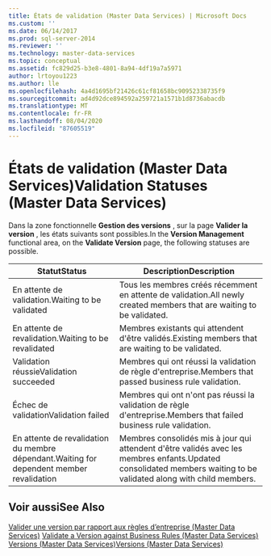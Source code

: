 ```yaml
---
title: États de validation (Master Data Services) | Microsoft Docs
ms.custom: ''
ms.date: 06/14/2017
ms.prod: sql-server-2014
ms.reviewer: ''
ms.technology: master-data-services
ms.topic: conceptual
ms.assetid: fc829d25-b3e8-4801-8a94-4df19a7a5971
author: lrtoyou1223
ms.author: lle
ms.openlocfilehash: 4a4d1695bf21426c61cf81658bc90952338735f9
ms.sourcegitcommit: ad4d92dce894592a259721a1571b1d8736abacdb
ms.translationtype: MT
ms.contentlocale: fr-FR
ms.lasthandoff: 08/04/2020
ms.locfileid: "87605519"
---
```

# <a name="validation-statuses-master-data-services"></a><span data-ttu-id="c3490-102">États de validation (Master Data Services)</span><span class="sxs-lookup"><span data-stu-id="c3490-102">Validation Statuses (Master Data Services)</span></span>
  <span data-ttu-id="c3490-103">Dans la zone fonctionnelle **Gestion des versions** , sur la page **Valider la version** , les états suivants sont possibles.</span><span class="sxs-lookup"><span data-stu-id="c3490-103">In the **Version Management** functional area, on the **Validate Version** page, the following statuses are possible.</span></span>  
  
|<span data-ttu-id="c3490-104">Statut</span><span class="sxs-lookup"><span data-stu-id="c3490-104">Status</span></span>|<span data-ttu-id="c3490-105">Description</span><span class="sxs-lookup"><span data-stu-id="c3490-105">Description</span></span>|  
|------------|-----------------|  
|<span data-ttu-id="c3490-106">En attente de validation.</span><span class="sxs-lookup"><span data-stu-id="c3490-106">Waiting to be validated</span></span>|<span data-ttu-id="c3490-107">Tous les membres créés récemment en attente de validation.</span><span class="sxs-lookup"><span data-stu-id="c3490-107">All newly created members that are waiting to be validated.</span></span>|  
|<span data-ttu-id="c3490-108">En attente de revalidation.</span><span class="sxs-lookup"><span data-stu-id="c3490-108">Waiting to be revalidated</span></span>|<span data-ttu-id="c3490-109">Membres existants qui attendent d'être validés.</span><span class="sxs-lookup"><span data-stu-id="c3490-109">Existing members that are waiting to be validated.</span></span>|  
|<span data-ttu-id="c3490-110">Validation réussie</span><span class="sxs-lookup"><span data-stu-id="c3490-110">Validation succeeded</span></span>|<span data-ttu-id="c3490-111">Membres qui ont réussi la validation de règle d'entreprise.</span><span class="sxs-lookup"><span data-stu-id="c3490-111">Members that passed business rule validation.</span></span>|  
|<span data-ttu-id="c3490-112">Échec de validation</span><span class="sxs-lookup"><span data-stu-id="c3490-112">Validation failed</span></span>|<span data-ttu-id="c3490-113">Membres qui ont n'ont pas réussi la validation de règle d'entreprise.</span><span class="sxs-lookup"><span data-stu-id="c3490-113">Members that failed business rule validation.</span></span>|  
|<span data-ttu-id="c3490-114">En attente de revalidation du membre dépendant.</span><span class="sxs-lookup"><span data-stu-id="c3490-114">Waiting for dependent member revalidation</span></span>|<span data-ttu-id="c3490-115">Membres consolidés mis à jour qui attendent d'être validés avec les membres enfants.</span><span class="sxs-lookup"><span data-stu-id="c3490-115">Updated consolidated members waiting to be validated along with child members.</span></span>|  
  
## <a name="see-also"></a><span data-ttu-id="c3490-116">Voir aussi</span><span class="sxs-lookup"><span data-stu-id="c3490-116">See Also</span></span>  
 <span data-ttu-id="c3490-117">[Valider une version par rapport aux règles d’entreprise &#40;Master Data Services&#41;](validate-a-version-against-business-rules-master-data-services.md) </span><span class="sxs-lookup"><span data-stu-id="c3490-117">[Validate a Version against Business Rules &#40;Master Data Services&#41;](validate-a-version-against-business-rules-master-data-services.md) </span></span>  
 [<span data-ttu-id="c3490-118">Versions &#40;Master Data Services&#41;</span><span class="sxs-lookup"><span data-stu-id="c3490-118">Versions &#40;Master Data Services&#41;</span></span>](../../2014/master-data-services/versions-master-data-services.md)  
  
  
